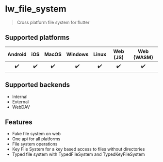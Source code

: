 # lw_file_system

> Cross platform file system for flutter

## Supported platforms

| Android |  iOS  | MacOS | Windows | Linux | Web (JS) | Web (WASM) |
| :-----: | :---: | :---: | :-----: | :---: | :------: | :--------: |
|    ✔️    |   ✔️   |   ✔️   |    ✔️    |   ✔️   |    ✔️     |     ✔️      |

## Supported backends

* Internal
* External
* WebDAV

## Features

* Fake file system on web
* One api for all platforms
* File system operations
* Key File System for a key based access to files without directories
* Typed file system with TypedFileSystem and TypedKeyFileSystem
